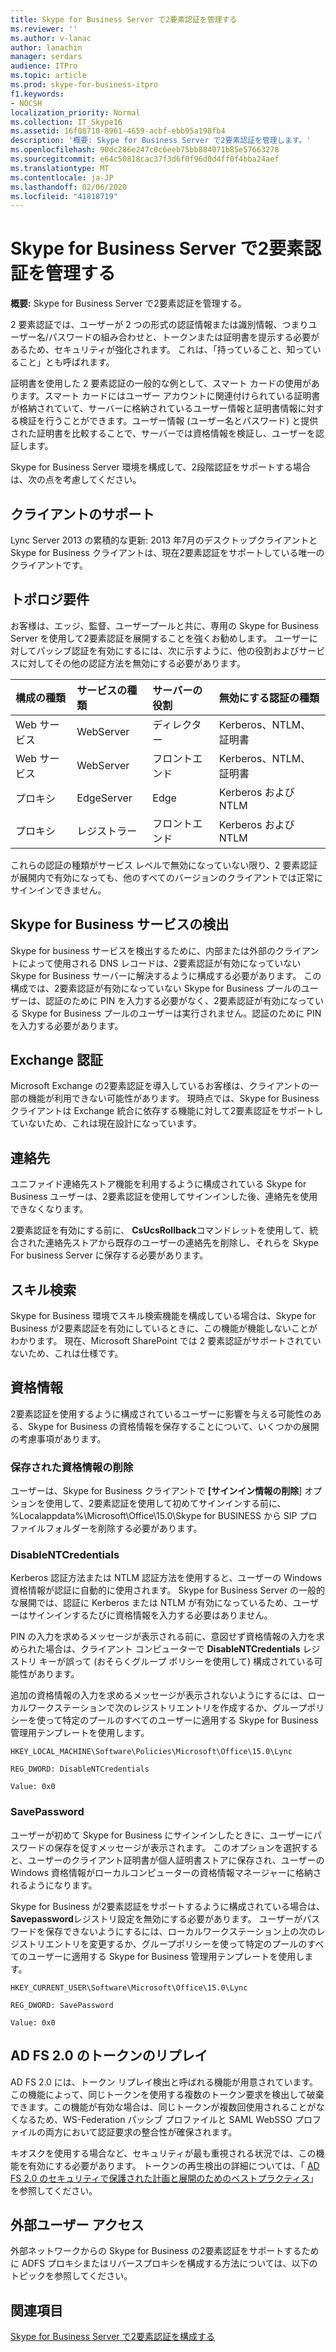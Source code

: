 ```yaml
---
title: Skype for Business Server で2要素認証を管理する
ms.reviewer: ''
ms.author: v-lanac
author: lanachin
manager: serdars
audience: ITPro
ms.topic: article
ms.prod: skype-for-business-itpro
f1.keywords:
- NOCSH
localization_priority: Normal
ms.collection: IT_Skype16
ms.assetid: 16f08710-8961-4659-acbf-ebb95a198fb4
description: '概要: Skype for Business Server で2要素認証を管理します。'
ms.openlocfilehash: 90dc286e247c0c6eeb75bb884071b85e57663278
ms.sourcegitcommit: e64c50818cac37f3d6f0f96d0d4ff0f4bba24aef
ms.translationtype: MT
ms.contentlocale: ja-JP
ms.lasthandoff: 02/06/2020
ms.locfileid: "41818719"
---
```

# <a name="manage-two-factor-authentication-in-skype-for-business-server"></a>Skype for Business Server で2要素認証を管理する
 
**概要:** Skype for Business Server で2要素認証を管理する。
  
2 要素認証では、ユーザーが 2 つの形式の認証情報または識別情報、つまりユーザー名/パスワードの組み合わせと、トークンまたは証明書を提示する必要があるため、セキュリティが強化されます。 これは、「持っていること、知っていること」とも呼ばれます。 
  
証明書を使用した 2 要素認証の一般的な例として、スマート カードの使用があります。スマート カードにはユーザー アカウントに関連付けられている証明書が格納されていて、サーバーに格納されているユーザー情報と証明書情報に対する検証を行うことができます。ユーザー情報 (ユーザー名とパスワード) と提供された証明書を比較することで、サーバーでは資格情報を検証し、ユーザーを認証します。
  
Skype for Business Server 環境を構成して、2段階認証をサポートする場合は、次の点を考慮してください。
  
## <a name="client-support"></a>クライアントのサポート

Lync Server 2013 の累積的な更新: 2013 年7月のデスクトップクライアントと Skype for Business クライアントは、現在2要素認証をサポートしている唯一のクライアントです。
  
## <a name="topology-requirements"></a>トポロジ要件

お客様は、エッジ、監督、ユーザープールと共に、専用の Skype for Business Server を使用して2要素認証を展開することを強くお勧めします。 ユーザーに対してパッシブ認証を有効にするには、次に示すように、他の役割およびサービスに対してその他の認証方法を無効にする必要があります。
  
|**構成の種類**|**サービスの種類**|**サーバーの役割**|**無効にする認証の種類**|
|:-----|:-----|:-----|:-----|
|Web サービス  <br/> |WebServer  <br/> |ディレクター  <br/> |Kerberos、NTLM、証明書  <br/> |
|Web サービス  <br/> |WebServer  <br/> |フロントエンド  <br/> |Kerberos、NTLM、証明書  <br/> |
|プロキシ  <br/> |EdgeServer  <br/> |Edge  <br/> |Kerberos および NTLM  <br/> |
|プロキシ  <br/> |レジストラー  <br/> |フロントエンド  <br/> |Kerberos および NTLM  <br/> |
   
これらの認証の種類がサービス レベルで無効になっていない限り、2 要素認証が展開内で有効になっても、他のすべてのバージョンのクライアントでは正常にサインインできません。
  
## <a name="skype-for-business-service-discovery"></a>Skype for Business サービスの検出

Skype for business サービスを検出するために、内部または外部のクライアントによって使用される DNS レコードは、2要素認証が有効になっていない Skype for Business サーバーに解決するように構成する必要があります。 この構成では、2要素認証が有効になっていない Skype for Business プールのユーザーは、認証のために PIN を入力する必要がなく、2要素認証が有効になっている Skype for Business プールのユーザーは実行されません。認証のために PIN を入力する必要があります。
  
## <a name="exchange-authentication"></a>Exchange 認証

Microsoft Exchange の2要素認証を導入しているお客様は、クライアントの一部の機能が利用できない可能性があります。 現時点では、Skype for Business クライアントは Exchange 統合に依存する機能に対して2要素認証をサポートしていないため、これは現在設計になっています。
  
## <a name="contacts"></a>連絡先

ユニファイド連絡先ストア機能を利用するように構成されている Skype for Business ユーザーは、2要素認証を使用してサインインした後、連絡先を使用できなくなります。
  
2要素認証を有効にする前に、 **CsUcsRollback**コマンドレットを使用して、統合された連絡先ストアから既存のユーザーの連絡先を削除し、それらを Skype For business Server に保存する必要があります。
  
## <a name="skill-search"></a>スキル検索

Skype for Business 環境でスキル検索機能を構成している場合は、Skype for Business が2要素認証を有効にしているときに、この機能が機能しないことがわかります。 現在、Microsoft SharePoint では 2 要素認証がサポートされていないため、これは仕様です。
  
## <a name="credentials"></a>資格情報

2要素認証を使用するように構成されているユーザーに影響を与える可能性のある、Skype for Business の資格情報を保存することについて、いくつかの展開の考慮事項があります。
  
### <a name="deleting-saved-credentials"></a>保存された資格情報の削除

ユーザーは、Skype for Business クライアントで **[サインイン情報の削除**] オプションを使用して、2要素認証を使用して初めてサインインする前に、%Localappdata%\Microsoft\Office\15.0\Skype for BUSINESS から SIP プロファイルフォルダーを削除する必要があります。
  
### <a name="disablentcredentials"></a>DisableNTCredentials

Kerberos 認証方法または NTLM 認証方法を使用すると、ユーザーの Windows 資格情報が認証に自動的に使用されます。 Skype for Business Server の一般的な展開では、認証に Kerberos または NTLM が有効になっているため、ユーザーはサインインするたびに資格情報を入力する必要はありません。
  
PIN の入力を求めるメッセージが表示される前に、意図せず資格情報の入力を求められた場合は、クライアント コンピューターで **DisableNTCredentials** レジストリ キーが誤って (おそらくグループ ポリシーを使用して) 構成されている可能性があります。
  
追加の資格情報の入力を求めるメッセージが表示されないようにするには、ローカルワークステーションで次のレジストリエントリを作成するか、グループポリシーを使って特定のプールのすべてのユーザーに適用する Skype for Business 管理用テンプレートを使用します。
  
    HKEY_LOCAL_MACHINE\Software\Policies\Microsoft\Office\15.0\Lync
  
    REG_DWORD: DisableNTCredentials
  
    Value: 0x0
  
### <a name="savepassword"></a>SavePassword

ユーザーが初めて Skype for Business にサインインしたときに、ユーザーにパスワードの保存を促すメッセージが表示されます。 このオプションを選択すると、ユーザーのクライアント証明書が個人証明書ストアに保存され、ユーザーの Windows 資格情報がローカルコンピューターの資格情報マネージャーに格納されるようになります。
  
Skype for Business が2要素認証をサポートするように構成されている場合は、 **Savepassword**レジストリ設定を無効にする必要があります。 ユーザーがパスワードを保存できないようにするには、ローカルワークステーション上の次のレジストリエントリを変更するか、グループポリシーを使って特定のプールのすべてのユーザーに適用する Skype for Business 管理用テンプレートを使用します。
  
    HKEY_CURRENT_USER\Software\Microsoft\Office\15.0\Lync
  
    REG_DWORD: SavePassword
  
    Value: 0x0
  
## <a name="ad-fs-20-token-replay"></a>AD FS 2.0 のトークンのリプレイ

AD FS 2.0 には、トークン リプレイ検出と呼ばれる機能が用意されています。この機能によって、同じトークンを使用する複数のトークン要求を検出して破棄できます。この機能が有効な場合は、同じトークンが複数回使用されることがなくなるため、WS-Federation パッシブ プロファイルと SAML WebSSO プロファイルの両方において認証要求の整合性が確保されます。
  
キオスクを使用する場合など、セキュリティが最も重視される状況では、この機能を有効にする必要があります。 トークンの再生検出の詳細については、「 [AD FS 2.0 のセキュリティで保護された計画と展開のためのベストプラクティス](https://go.microsoft.com/fwlink/p/?LinkId=309215)」を参照してください。
  
## <a name="external-user-access"></a>外部ユーザー アクセス

外部ネットワークからの Skype for Business の2要素認証をサポートするために ADFS プロキシまたはリバースプロキシを構成する方法については、以下のトピックを参照してください。
  
## <a name="see-also"></a>関連項目

[Skype for Business Server で2要素認証を構成する](configure-two-factor.md)
  
